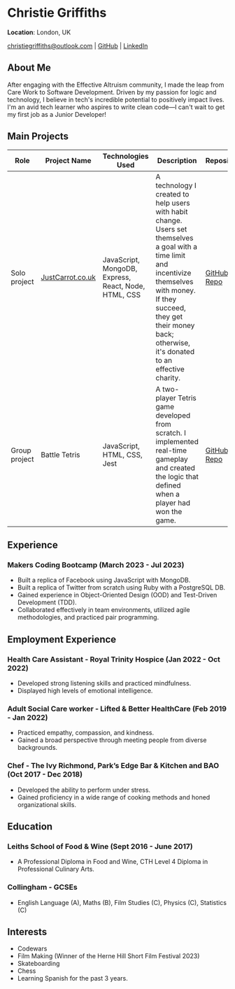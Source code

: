 # Christie Griffiths

**Location**: London, UK

<christiegriffiths@outlook.com> | [GitHub](https://github.com/ChristieGriffiths) | [LinkedIn](https://www.linkedin.com/in/christie-griffiths-39b029284/)

## About Me

After engaging with the Effective Altruism community, I made the leap from Care Work to Software Development. Driven by my passion for logic and technology, I believe in tech's incredible potential to positively impact lives. I'm an avid tech learner who aspires to write clean code—I can't wait to get my first job as a Junior Developer!

## Main Projects

| Role          | Project Name  | Technologies Used                    | Description                                                                                                     | Repository     |
|---------------|---------------|--------------------------------------|-----------------------------------------------------------------------------------------------------------------|----------------|
| Solo project   | [JustCarrot.co.uk](https://justcarrot.co.uk) | JavaScript, MongoDB, Express, React, Node, HTML, CSS | A technology I created to help users with habit change. Users set themselves a goal with a time limit and incentivize themselves with money. If they succeed, they get their money back; otherwise, it's donated to an effective charity. | [GitHub Repo](#) |
| Group project  | Battle Tetris | JavaScript, HTML, CSS, Jest          | A two-player Tetris game developed from scratch. I implemented real-time gameplay and created the logic that defined when a player had won the game.                    | [GitHub Repo](#) |

## Experience

### Makers Coding Bootcamp (March 2023 - Jul 2023)
- Built a replica of Facebook using JavaScript with MongoDB.
- Built a replica of Twitter from scratch using Ruby with a PostgreSQL DB.
- Gained experience in Object-Oriented Design (OOD) and Test-Driven Development (TDD).
- Collaborated effectively in team environments, utilized agile methodologies, and practiced pair programming.

## Employment Experience

### Health Care Assistant - Royal Trinity Hospice (Jan 2022 - Oct 2022)
- Developed strong listening skills and practiced mindfulness.
- Displayed high levels of emotional intelligence.

### Adult Social Care worker - Lifted & Better HealthCare (Feb 2019 - Jan 2022)
- Practiced empathy, compassion, and kindness.
- Gained a broad perspective through meeting people from diverse backgrounds.

### Chef - The Ivy Richmond, Park’s Edge Bar & Kitchen and BAO (Oct 2017 - Dec 2018)
- Developed the ability to perform under stress.
- Gained proficiency in a wide range of cooking methods and honed organizational skills.

## Education

### Leiths School of Food & Wine (Sept 2016 - June 2017)
- A Professional Diploma in Food and Wine, CTH Level 4 Diploma in Professional Culinary Arts.

### Collingham - GCSEs
- English Language (A), Maths (B), Film Studies (C), Physics (C), Statistics (C)

## Interests
- Codewars
- Film Making (Winner of the Herne Hill Short Film Festival 2023)
- Skateboarding
- Chess
- Learning Spanish for the past 3 years.
